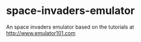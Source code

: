 # space-invaders-emulator
An space invaders emulator based on the tutorials at http://www.emulator101.com
